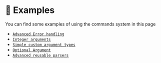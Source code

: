 # 📌 Examples

<tip>
You can find some examples of using the commands system in this page
</tip>

* [`Advanced Error handling`](Advanced-error-handling.md)
* [`Integer arguments`](Integer-arguments.md)
* [`Simple custom argument types`](Simple-custom-argument-types.md)
* [`Optional Argument`](Optional-Argument.md)
* [`Advanced reusable parsers`](Advanced-reusable-parsers.md)